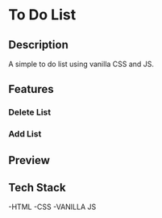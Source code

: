 # To Do List

## Description

A simple to do list using vanilla CSS and JS.

## Features

### Delete List

### Add List

## Preview

## Tech Stack

-HTML
-CSS
-VANILLA JS
